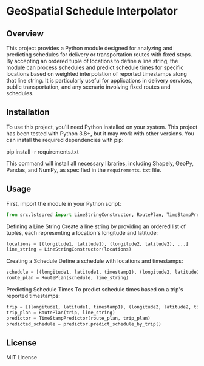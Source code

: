 # GeoSpatial Schedule Interpolator 

## Overview

This project provides a Python module designed for analyzing and predicting schedules for delivery or transportation routes with fixed stops. By accepting an ordered tuple of locations to define a line string, the module can process schedules and predict schedule times for specific locations based on weighted interpolation of reported timestamps along that line string. It is particularly useful for applications in delivery services, public transportation, and any scenario involving fixed routes and schedules.

## Installation

To use this project, you'll need Python installed on your system. This project has been tested with Python 3.8+, but it may work with other versions. You can install the required dependencies with pip:

pip install -r requirements.txt


This command will install all necessary libraries, including Shapely, GeoPy, Pandas, and NumPy, as specified in the `requirements.txt` file.

## Usage

First, import the module in your Python script:

```python
from src.lstspred import LineStringConstructor, RoutePlan, TimeStampPredictor
```
Defining a Line String
Create a line string by providing an ordered list of tuples, each representing a location's longitude and latitude:
```python
locations = [(longitude1, latitude1), (longitude2, latitude2), ...]
line_string = LineStringConstructor(locations)
```
Creating a Schedule
Define a schedule with locations and timestamps:
```python
schedule = [(longitude1, latitude1, timestamp1), (longitude2, latitude2, timestamp2), ...]
route_plan = RoutePlan(schedule, line_string)
```
Predicting Schedule Times
To predict schedule times based on a trip's reported timestamps:
```python
trip = [(longitude1, latitude1, timestamp1), (longitude2, latitude2, timestamp2), ...]
trip_plan = RoutePlan(trip, line_string)
predictor = TimeStampPredictor(route_plan, trip_plan)
predicted_schedule = predictor.predict_schedule_by_trip()
```
## License
MIT License

